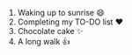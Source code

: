 1. Waking up to sunrise :smile:
2. Completing my TO-DO list :heart:
3. Chocolate cake :sparkles:
4. A long walk :+1:

